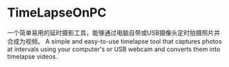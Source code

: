 # TimeLapseOnPC

一个简单易用的延时摄影工具，能够通过电脑自带或USB摄像头定时拍摄照片并合成为视频。
A simple and easy-to-use timelapse tool that captures photos at intervals using your computer's or USB webcam and converts them into timelapse videos.
